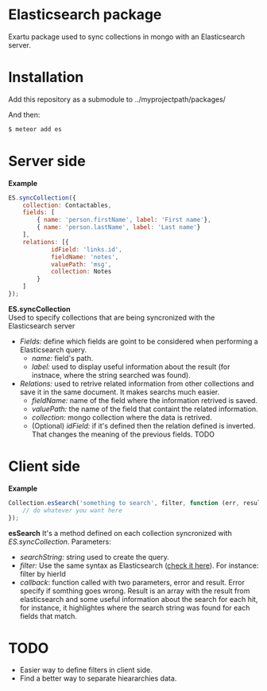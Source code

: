 # Elasticsearch package
Exartu package used to sync collections in mongo with an Elasticsearch server.

# Installation
Add this repository as a submodule to ../myprojectpath/packages/

And then:
```sh
$ meteor add es
```

# Server side
**Example**
```javascript
ES.syncCollection({
	collection: Contactables,
	fields: [
		{ name: 'person.firstName', label: 'First name'}, 
		{ name: 'person.lastName', label: 'Last name'}
	],
	relations: [{
			idField: 'links.id',
			fieldName: 'notes',
			valuePath: 'msg',
			collection:	Notes
		}
	]
});
```

**ES.syncCollection**  
Used to specify collections that are being syncronized with the Elasticsearch server

  - *Fields:* define which fields are goint to be considered when performing a Elasticsearch query.
      - *name:* field's path.
      - *label:* used to display useful information about the result (for instnace, where the string searched was found).
  - *Relations:* used to retrive related information from other collections and save it in the same document. It makes searchs much easier.
      - *fieldName:* name of the field where the information retrived is saved.
      - *valuePath:* the name of the field that containt the related information.
      - *collection:* mongo collection where the data is retrived.
      - (Optional) *idField:* if it's defined then the relation defined is inverted. That changes the meaning of the previous fields. TODO

# Client side

**Example**
```javascript
Collection.esSearch('something to search', filter, function (err, result) {
    // do whatever you want here
});
```

**esSearch** 
It's a method defined on each collection syncronized with *ES.syncCollection*.
Parameters:
  - *searchString:* string used to create the query.
  - *filter:* Use the same syntax as Elasticsearch ([check it here](http://www.elasticsearch.org/guide/en/elasticsearch/reference/current/query-dsl-filters.html "ES doc")). For instance: filter by hierId
  - *callback*: function called with two parameters, error and result. Error specify if somthing goes wrong. Result is an array with the result from elasticsearch and some useful information about the search for each hit, for instance, it highlightes where the search string was found for each fields that match.


# TODO
  - Easier way to define filters in client side.
  - Find a better way to separate hieararchies data.

